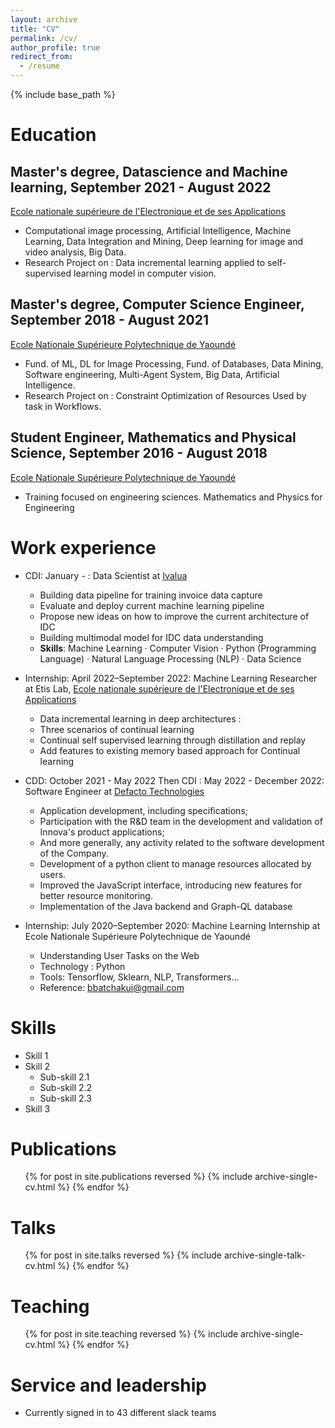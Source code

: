 ```yaml
---
layout: archive
title: "CV"
permalink: /cv/
author_profile: true
redirect_from:
  - /resume
---
```

{% include base_path %}

Education
=========

## Master's degree, Datascience and Machine learning, September 2021 - August 2022

[Ecole nationale supérieure de l&#39;Electronique et de ses Applications](https://www.ensea.fr/fr)

* Computational image processing, Artificial Intelligence, Machine Learning, Data Integration and Mining, Deep learning for image and video analysis, Big Data.
* Research Project on : Data incremental learning applied to self-supervised learning model in computer vision.

## Master's degree, Computer Science Engineer, September 2018 - August 2021

[Ecole Nationale Supérieure Polytechnique de Yaoundé](https://polytechnique.cm/)

* Fund. of ML, DL for Image Processing, Fund. of Databases, Data Mining, Software engineering, Multi-Agent System, Big Data, Artificial Intelligence.
* Research Project on : Constraint Optimization of Resources Used by task in Workflows.

## Student Engineer, Mathematics and Physical Science, September 2016 - August 2018

[Ecole Nationale Supérieure Polytechnique de Yaoundé](https://polytechnique.cm/)

* Training focused on engineering sciences. Mathematics and Physics for Engineering

Work experience
===============

* CDI: January - : Data Scientist at [Ivalua](https://www.linkedin.com/company/ivalua/)

  * Building data pipeline for training invoice data capture
  * Evaluate and deploy current machine learning pipeline
  * Propose new ideas on how to improve the current architecture of IDC
  * Building multimodal model for IDC data understanding
  * **Skills**: Machine Learning · Computer Vision · Python (Programming Language) · Natural Language Processing (NLP) · Data Science
* Internship: April 2022–September 2022: Machine Learning Researcher at Etis Lab, [Ecole nationale supérieure de l&#39;Electronique et de ses Applications](https://www.linkedin.com/school/ensea-ecole-nationale-superieure-de-lelectronique-et-de-ses-applications/)

  * Data incremental learning in deep architectures :
  * Three scenarios of continual learning
  * Continual self supervised learning through distillation and replay
  * Add features to existing memory based approach for Continual learning
* CDD: October 2021 - May 2022 Then CDI : May 2022 - December 2022: Software Engineer at [Defacto Technologies](https://www.linkedin.com/company/defacto-technologies/)

  * Application development, including specifications;
  * Participation with the R&D team in the development and validation of Innova's product applications;
  * And more generally, any activity related to the software development of the Company.
  * Development of a python client to manage resources allocated by users.
  * Improved the JavaScript interface, introducing new features for better resource monitoring.
  * Implementation of the Java backend and Graph-QL database
* Internship: July 2020–September 2020: Machine Learning Internship at Ecole Nationale Supérieure Polytechnique de Yaoundé

  * Understanding User Tasks on the Web
  * Technology : Python
  * Tools: Tensorflow, Sklearn, NLP, Transformers...
  * Reference: bbatchakui@gmail.com

Skills
======

* Skill 1
* Skill 2
  * Sub-skill 2.1
  * Sub-skill 2.2
  * Sub-skill 2.3
* Skill 3

Publications
============

<ul>{% for post in site.publications reversed %}
    {% include archive-single-cv.html %}
  {% endfor %}</ul>

Talks
=====

<ul>{% for post in site.talks reversed %}
    {% include archive-single-talk-cv.html  %}
  {% endfor %}</ul>

Teaching
========

<ul>{% for post in site.teaching reversed %}
    {% include archive-single-cv.html %}
  {% endfor %}</ul>

Service and leadership
======================

* Currently signed in to 43 different slack teams
